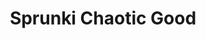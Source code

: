 ---
slug: sprunki-chaotic-good-2137
title: Sprunki Chaotic Good
description: "Sprunki Chaotic Good is an exciting online game. Play for free directly in your browser!"
icon: /images/popular_mods/Sprunki Chaotic Good.png
url: https://wowtbc.net/sprunkin/chaotic-retake/index.html
previewImage: /images/popular_mods/Sprunki Chaotic Good.png
type: popular mods

# SEO配置
seo:
  title: "Sprunki Chaotic Good - Play Free Online Game | Fun Browser Games"
  description: "Sprunki Chaotic Good - Play this fun online game for free in your browser. No download required!"
  ogImage: "/images/popular_mods/Sprunki Chaotic Good.png"
  keywords: "sprunki-chaotic-good-2137, online game, browser game, free game, popular mods game, play online"

videoUrls:
  - https://www.youtube.com/embed/example1
  - https://www.youtube.com/embed/example2

whyPlay:
  title: "Why Play Sprunki Chaotic Good?"
  items:
    - "Immersive Gameplay: Sprunki Chaotic Good offers an engaging and immersive gaming experience that will keep you entertained for hours"
    - "Challenging Levels: Test your skills with increasingly difficult challenges and obstacles"
    - "Beautiful Graphics: Enjoy stunning visuals and smooth animations that bring the game world to life"
    - "Regular Updates: New content and features are added regularly to keep the game fresh and exciting"
    - "Free to Play: Experience all the fun without spending a penny"
    - "Community Features: Connect with other players, share strategies, and compete for high scores"
    - "Cross-Platform: Play on any device with a web browser, no downloads required"

features:
  title: "Key Features of Sprunki Chaotic Good"
  image: "/images/popular_mods/Sprunki Chaotic Good.png"
  items:
    - "Intuitive Controls: Easy to learn controls make Sprunki Chaotic Good accessible for players of all skill levels"
    - "Multiple Game Modes: Enjoy various gameplay options that provide different challenges and experiences"
    - "Character Customization: Personalize your gaming experience with unique characters and items"
    - "Achievement System: Complete special tasks to earn rewards and recognition"
    - "Leaderboards: Compete with players worldwide and see who can achieve the highest scores"

characteristics:
  title: "Game Characteristics"
  image: "/images/popular_mods/Sprunki Chaotic Good.png"
  items:
    - "Genre: Popular mods game with elements of strategy and skill"
    - "Difficulty: Suitable for both casual gamers and those seeking a challenge"
    - "Play Time: Quick sessions or extended gameplay, depending on your preference"
    - "Art Style: Vibrant and engaging visuals that enhance the gaming experience"
    - "Sound Design: Immersive audio that complements the gameplay perfectly"

info: "Sprunki Chaotic Good is an exciting online game that offers players a unique and engaging gaming experience. With its intuitive controls, stunning visuals, and challenging gameplay, Sprunki Chaotic Good provides hours of entertainment for players of all ages and skill levels. Whether you're looking for a quick gaming session during a break or an extended play session, Sprunki Chaotic Good delivers an immersive experience that will keep you coming back for more. The game features multiple levels of increasing difficulty, ensuring that players are constantly challenged as they progress. With regular updates adding new content and features, Sprunki Chaotic Good remains fresh and exciting, providing endless entertainment options for its growing community of players."

howToPlayIntro: "Welcome to Sprunki Chaotic Good! This guide will walk you through the basics and help you master the game. Whether you're a beginner or looking to improve your skills, these tips and instructions will enhance your gaming experience."

howToPlaySteps:
  - title: "Getting Started"
    description: "Begin your Sprunki Chaotic Good adventure by familiarizing yourself with the controls. Use your keyboard or mouse to navigate through the game interface. The tutorial will guide you through the basic mechanics and help you understand the objectives."
  - title: "Understanding the Objectives"
    description: "In Sprunki Chaotic Good, your main goal is to progress through levels by completing specific objectives. Each level presents unique challenges that require different strategies and approaches."
  - title: "Mastering the Controls"
    description: "Practice using the controls to improve your precision and reaction time. Sprunki Chaotic Good requires quick reflexes and strategic thinking to overcome obstacles and defeat opponents."
  - title: "Utilizing Power-ups"
    description: "Collect power-ups throughout the game to enhance your abilities and overcome difficult challenges. Each power-up offers unique advantages that can be crucial for success."
  - title: "Developing Strategies"
    description: "As you progress in Sprunki Chaotic Good, develop effective strategies for different scenarios. Analyze patterns, anticipate challenges, and adapt your approach to maximize your performance."

faq:
  title: "Frequently Asked Questions about Sprunki Chaotic Good"
  items:
    - question: "Is Sprunki Chaotic Good free to play?"
      answer: "Yes, Sprunki Chaotic Good is completely free to play directly in your web browser. No downloads or purchases are required to enjoy the full game experience."
    - question: "Can I play Sprunki Chaotic Good on mobile devices?"
      answer: "Yes, Sprunki Chaotic Good is optimized for both desktop and mobile play. You can enjoy the game on any device with a web browser and internet connection."
    - question: "Are there any in-game purchases?"
      answer: "While Sprunki Chaotic Good is free to play, there may be optional in-game purchases available for cosmetic items or additional features that don't affect core gameplay."
    - question: "How often is Sprunki Chaotic Good updated?"
      answer: "The developers regularly update Sprunki Chaotic Good with new content, features, and improvements based on player feedback and game performance."
    - question: "Can I play Sprunki Chaotic Good offline?"
      answer: "Currently, Sprunki Chaotic Good requires an internet connection to play as it's a browser-based online game."
    - question: "Is Sprunki Chaotic Good suitable for children?"
      answer: "Yes, Sprunki Chaotic Good is designed to be family-friendly and suitable for players of all ages."
    - question: "How do I report bugs or issues?"
      answer: "If you encounter any problems while playing Sprunki Chaotic Good, you can report them through the game's support page or contact the developers directly through their website."
    - question: "Still Have Questions?"
      answer: "If you have additional questions about Sprunki Chaotic Good that aren't covered in this FAQ, please visit our support center or contact our customer service team for assistance."
---